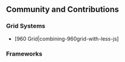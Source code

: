 ## Community and Contributions







### Grid Systems

  * [960 Grid|combining-960grid-with-less-js]


### Frameworks
